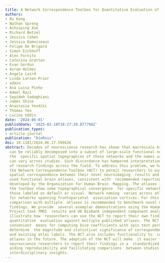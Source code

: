 ```yaml
---
title: A Network Correspondence Toolbox for Quantitative Evaluation of Novel Neuroimaging Results
authors:
- Ru Kong
- Nathan Spreng
- Aihuiping Xue
- Richard Betzel
- Jessica Cohen
- Jessica Damoiseaux
- Felipe De Brigard
- Simon Eickhoff
- Alex Fornito
- Caterina Gratton
- Evan Gordon
- Avram Holmes
- Angela Laird
- Linda Larson-Prior
- admin
- Ana Luisa Pinho
- Adeel Razi
- Sepideh Sadaghiani
- James Shine
- Anastasia Yendiki
- Thomas Yeo
- Lucina Uddin
date: '2024-06-01'
publishDate: '2025-02-10T18:27:29.077798Z'
publication_types:
- article-journal
publication: "bioRxiv"
doi: 10.1101/2024.06.17.599426
abstract: Decades of neuroscience research has shown that macroscale brain dynamics
  can be reliably decomposed into a subset of large-scale functional networks, but
  the  specific spatial topographies of these networks and the names used to describe  them
  can vary across studies. Such discordance has hampered interpretation and  convergence
  of research findings across the field. To address this problem, we have developed
  the Network Correspondence Toolbox (NCT) to permit researchers to examine and report
  spatial correspondence between their novel neuroimaging  results and sixteen widely
  used functional brain atlases, consistent with  recommended reporting standards
  developed by the Organization for Human Brain  Mapping. The atlases included in
  the toolbox show some topographical convergence  for specific networks, such as
  those labeled as default or visual. Network naming  varies across atlases, particularly
  for networks spanning frontoparietal  association cortices. For this reason, quantitative
  comparison with multiple  atlases is recommended to benchmark novel neuroimaging
  findings. We provide  several exemplar demonstrations using the Human Connectome
  Project task fMRI  results and UK Biobank independent component analysis maps to
  illustrate how  researchers can use the NCT to report their own findings through
  quantitative  evaluation against multiple published atlases. The NCT provides a
  convenient  means for computing Dice coefficients with spin test permutations to
  determine  the magnitude and statistical significance of correspondence among user-defined  maps
  and existing atlas labels. The NCT also includes functionality to  incorporate additional
  atlases in the future. The adoption of the NCT will make  it easier for network
  neuroscience researchers to report their findings in a  standardized manner, thus
  aiding reproducibility and facilitating comparisons  between studies to produce
  interdisciplinary insights.
---
```

